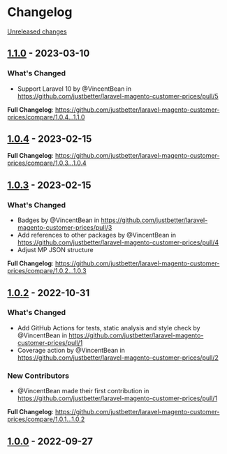 # Changelog 

[Unreleased changes](https://github.com/justbetter/laravel-magento-customer-prices/compare/1.1.0...main)
## [1.1.0](https://github.com/justbetter/laravel-magento-customer-prices/releases/tag/1.1.0) - 2023-03-10

### What's Changed
* Support Laravel 10 by @VincentBean in https://github.com/justbetter/laravel-magento-customer-prices/pull/5


**Full Changelog**: https://github.com/justbetter/laravel-magento-customer-prices/compare/1.0.4...1.1.0

## [1.0.4](https://github.com/justbetter/laravel-magento-customer-prices/releases/tag/1.0.4) - 2023-02-15


**Full Changelog**: https://github.com/justbetter/laravel-magento-customer-prices/compare/1.0.3...1.0.4

## [1.0.3](https://github.com/justbetter/laravel-magento-customer-prices/releases/tag/1.0.3) - 2023-02-15

### What's Changed
* Badges by @VincentBean in https://github.com/justbetter/laravel-magento-customer-prices/pull/3
* Add references to other packages by @VincentBean in https://github.com/justbetter/laravel-magento-customer-prices/pull/4
* Adjust MP JSON structure

**Full Changelog**: https://github.com/justbetter/laravel-magento-customer-prices/compare/1.0.2...1.0.3

## [1.0.2](https://github.com/justbetter/laravel-magento-customer-prices/releases/tag/1.0.2) - 2022-10-31

### What's Changed
* Add GitHub Actions for tests, static analysis and style check by @VincentBean in https://github.com/justbetter/laravel-magento-customer-prices/pull/1
* Coverage action by @VincentBean in https://github.com/justbetter/laravel-magento-customer-prices/pull/2

### New Contributors
* @VincentBean made their first contribution in https://github.com/justbetter/laravel-magento-customer-prices/pull/1

**Full Changelog**: https://github.com/justbetter/laravel-magento-customer-prices/compare/1.0.1...1.0.2

## [1.0.0](https://github.com/justbetter/laravel-magento-customer-prices/releases/tag/1.0.0) - 2022-09-27




